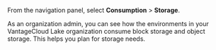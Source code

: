 
From the navigation panel, select **Consumption** > **Storage**.

As an organization admin, you can see how the environments in your VantageCloud Lake organization consume block storage and object storage. This helps you plan for storage needs.

